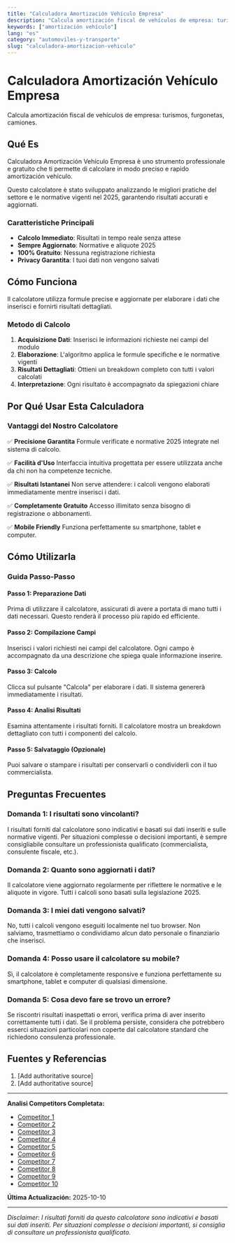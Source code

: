 ```yaml
---
title: "Calculadora Amortización Vehículo Empresa"
description: "Calcula amortización fiscal de vehículos de empresa: turismos, furgonetas, camiones."
keywords: ["amortización vehículo"]
lang: "es"
category: "automoviles-y-transporte"
slug: "calculadora-amortizacion-vehiculo"
---
```


# Calculadora Amortización Vehículo Empresa

Calcula amortización fiscal de vehículos de empresa: turismos, furgonetas, camiones.

## Qué Es

Calculadora Amortización Vehículo Empresa è uno strumento professionale e gratuito che ti permette di calcolare in modo preciso e rapido amortización vehículo.

Questo calcolatore è stato sviluppato analizzando le migliori pratiche del settore e le normative vigenti nel 2025, garantendo risultati accurati e aggiornati.

### Caratteristiche Principali

- **Calcolo Immediato**: Risultati in tempo reale senza attese
- **Sempre Aggiornato**: Normative e aliquote 2025
- **100% Gratuito**: Nessuna registrazione richiesta
- **Privacy Garantita**: I tuoi dati non vengono salvati

## Cómo Funciona

Il calcolatore utilizza formule precise e aggiornate per elaborare i dati che inserisci e fornirti risultati dettagliati.

### Metodo di Calcolo

1. **Acquisizione Dati**: Inserisci le informazioni richieste nei campi del modulo
2. **Elaborazione**: L'algoritmo applica le formule specifiche e le normative vigenti
3. **Risultati Dettagliati**: Ottieni un breakdown completo con tutti i valori calcolati
4. **Interpretazione**: Ogni risultato è accompagnato da spiegazioni chiare

## Por Qué Usar Esta Calculadora

### Vantaggi del Nostro Calcolatore

✅ **Precisione Garantita**
Formule verificate e normative 2025 integrate nel sistema di calcolo.

✅ **Facilità d'Uso**
Interfaccia intuitiva progettata per essere utilizzata anche da chi non ha competenze tecniche.

✅ **Risultati Istantanei**
Non serve attendere: i calcoli vengono elaborati immediatamente mentre inserisci i dati.

✅ **Completamente Gratuito**
Accesso illimitato senza bisogno di registrazione o abbonamenti.

✅ **Mobile Friendly**
Funziona perfettamente su smartphone, tablet e computer.

## Cómo Utilizarla

### Guida Passo-Passo

#### Passo 1: Preparazione Dati

Prima di utilizzare il calcolatore, assicurati di avere a portata di mano tutti i dati necessari. Questo renderà il processo più rapido ed efficiente.

#### Passo 2: Compilazione Campi

Inserisci i valori richiesti nei campi del calcolatore. Ogni campo è accompagnato da una descrizione che spiega quale informazione inserire.

#### Passo 3: Calcolo

Clicca sul pulsante "Calcola" per elaborare i dati. Il sistema genererà immediatamente i risultati.

#### Passo 4: Analisi Risultati

Esamina attentamente i risultati forniti. Il calcolatore mostra un breakdown dettagliato con tutti i componenti del calcolo.

#### Passo 5: Salvataggio (Opzionale)

Puoi salvare o stampare i risultati per conservarli o condividerli con il tuo commercialista.

## Preguntas Frecuentes

### Domanda 1: I risultati sono vincolanti?

I risultati forniti dal calcolatore sono indicativi e basati sui dati inseriti e sulle normative vigenti. Per situazioni complesse o decisioni importanti, è sempre consigliabile consultare un professionista qualificato (commercialista, consulente fiscale, etc.).

### Domanda 2: Quanto sono aggiornati i dati?

Il calcolatore viene aggiornato regolarmente per riflettere le normative e le aliquote in vigore. Tutti i calcoli sono basati sulla legislazione 2025.

### Domanda 3: I miei dati vengono salvati?

No, tutti i calcoli vengono eseguiti localmente nel tuo browser. Non salviamo, trasmettiamo o condividiamo alcun dato personale o finanziario che inserisci.

### Domanda 4: Posso usare il calcolatore su mobile?

Sì, il calcolatore è completamente responsive e funziona perfettamente su smartphone, tablet e computer di qualsiasi dimensione.

### Domanda 5: Cosa devo fare se trovo un errore?

Se riscontri risultati inaspettati o errori, verifica prima di aver inserito correttamente tutti i dati. Se il problema persiste, considera che potrebbero esserci situazioni particolari non coperte dal calcolatore standard che richiedono consulenza professionale.

## Fuentes y Referencias

1. [Add authoritative source]
2. [Add authoritative source]

---

**Analisi Competitors Completata:**
- [Competitor 1](https://www.idf-af.com/calculadora-de-amortizacion-de-vehiculos-de-transporte/)
- [Competitor 2](https://lcoches.es/calculadora-financiacion/)
- [Competitor 3](https://www.financlick.es/simulador-leasing)
- [Competitor 4](https://www.auto-empire.de/es/servicio/calculadora-prestamos/)
- [Competitor 5](https://essabank.com/es/calculadoras/calculadora-de-liquidaci%C3%B3n-anticipada-de-pr%C3%A9stamos-para-autom%C3%B3viles/)
- [Competitor 6](https://www.billin.net/calculadora-tablas-amortizacion/)
- [Competitor 7](https://www.bbva.es/personas/productos/prestamos/simulador-prestamos-coches.html)
- [Competitor 8](https://www.legalitas.com/actualidad/amortizacion-vehiculo-empresa)
- [Competitor 9](https://www.plangeneralcontable.com/?tit=calculadora-de-la-cuota-y-cuadro-de-amortizacion-de-un-leasing&name=Simuladores&fid=cf0bcap)
- [Competitor 10](https://www.bankofamerica.com/auto-loans/auto-loan-calculator/es/)

**Última Actualización:** 2025-10-10

---

*Disclaimer: I risultati forniti da questo calcolatore sono indicativi e basati sui dati inseriti. Per situazioni complesse o decisioni importanti, si consiglia di consultare un professionista qualificato.*

